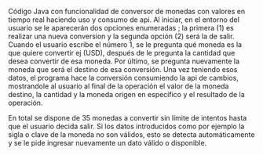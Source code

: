 Código Java con funcionalidad de conversor de monedas con valores en tiempo real haciendo uso y consumo de api.
Al iniciar, en el entorno del usuario se le aparecerán dos opciones enumeradas ; la primera (1) es realizar una nueva conversion y la segunda opción (2) será la de salir.
Cuando el usuario escribe el número 1, se le pregunta qué moneda es la que quiere convertir ej (USD), después de le pregunta la cantidad que desea convertir de esa moneda. Por último, se pregunta nuevamente la moneda que será el destino de esa conversión.
Una vez teniendo esos datos, el programa hace la conversión consumiendo la api de cambios, mostrandole al usuario al final de la operación el valor de la moneda destino, la cantidad y la moneda origen en específico y el resultado de la operación.

En total se dispone de 35 monedas a convertir sin límite de intentos hasta que el usuario decida salir. 
Si los datos introducidos como por ejemplo la sigla o clave de la moneda no son válidos, esto se detecta automáticamente y se le pide ingresar nuevamente un dato válido o disponible.
